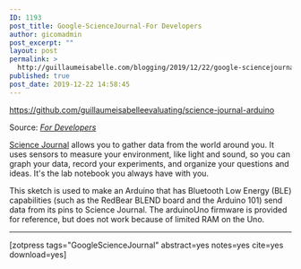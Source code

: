 ```yaml
---
ID: 1193
post_title: Google-ScienceJournal-For Developers
author: gicomadmin
post_excerpt: ""
layout: post
permalink: >
  http://guillaumeisabelle.com/blogging/2019/12/22/google-sciencejournal-for-developers/
published: true
post_date: 2019-12-22 14:58:45
---
```

https://github.com/guillaumeisabelleevaluating/science-journal-arduino

Source: *[For Developers][1]*

<!-- wp:paragraph -->

[Science Journal][2] allows you to gather data from the world around you. It uses sensors to measure your environment, like light and sound, so you can graph your data, record your experiments, and organize your questions and ideas. It's the lab notebook you always have with you.

<!-- /wp:paragraph -->

<!-- wp:paragraph -->

This sketch is used to make an Arduino that has Bluetooth Low Energy (BLE) capabilities (such as the RedBear BLEND board and the Arduino 101) send data from its pins to Science Journal. The arduinoUno firmware is provided for reference, but does not work because of limited RAM on the Uno.

<!-- /wp:paragraph -->

<!-- wp:separator -->

<hr class="wp-block-separator" />

<!-- /wp:separator -->

<!-- wp:paragraph -->

[zotpress tags="GoogleScienceJournal" abstract=yes notes=yes cite=yes download=yes]

<!-- /wp:paragraph -->

 [1]: https://sciencejournal.withgoogle.com/developers/
 [2]: https://play.google.com/store/apps/details?id=com.google.android.apps.forscience.whistlepunk